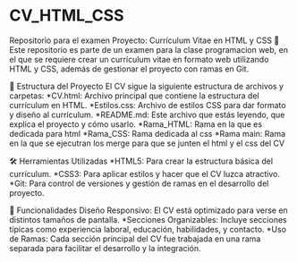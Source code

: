 # CV_HTML_CSS
 Repositorio para el examen
 Proyecto: Currículum Vitae en HTML y CSS 📝
Este repositorio es parte de un examen para la clase programacion web, en el que se requiere crear un currículum vitae en formato web utilizando HTML y CSS, además de gestionar el proyecto con ramas en Git.

📂 Estructura del Proyecto
El CV sigue la siguiente estructura de archivos y carpetas:
*CV.html: Archivo principal que contiene la estructura del currículum en HTML.
*Estilos.css: Archivo de estilos CSS para dar formato y diseño al currículum.
*README.md: Este archivo que estás leyendo, que explica el proyecto y cómo usarlo.
*Rama_HTML: Rama en la que es dedicada para html
*Rama_CSS: Rama dedicada al css
*Rama main: Rama en la que se ejecutran los merge para que se junten el html y el css del CV

🛠️ Herramientas Utilizadas
*HTML5: Para crear la estructura básica del currículum.
*CSS3: Para aplicar estilos y hacer que el CV luzca atractivo.
*Git: Para control de versiones y gestión de ramas en el desarrollo del proyecto.

🚀 Funcionalidades
Diseño Responsivo: El CV está optimizado para verse en distintos tamaños de pantalla.
*Secciones Organizables: Incluye secciones típicas como experiencia laboral, educación, habilidades, y contacto.
*Uso de Ramas: Cada sección principal del CV fue trabajada en una rama separada para facilitar el desarrollo y la integración.
